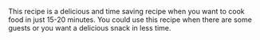 This recipe is a delicious and time saving recipe when you want to cook  food in just 15-20 minutes.
You could use this recipe when there are some guests or you want a delicious snack in less time. 